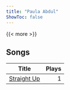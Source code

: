 ```yaml
---
title: "Paula Abdul"
ShowToc: false
---
```


{{< more >}}

## Songs
Title | Plays 
----- | -----: 
[Straight Up](/songs/straight-up) | 1

